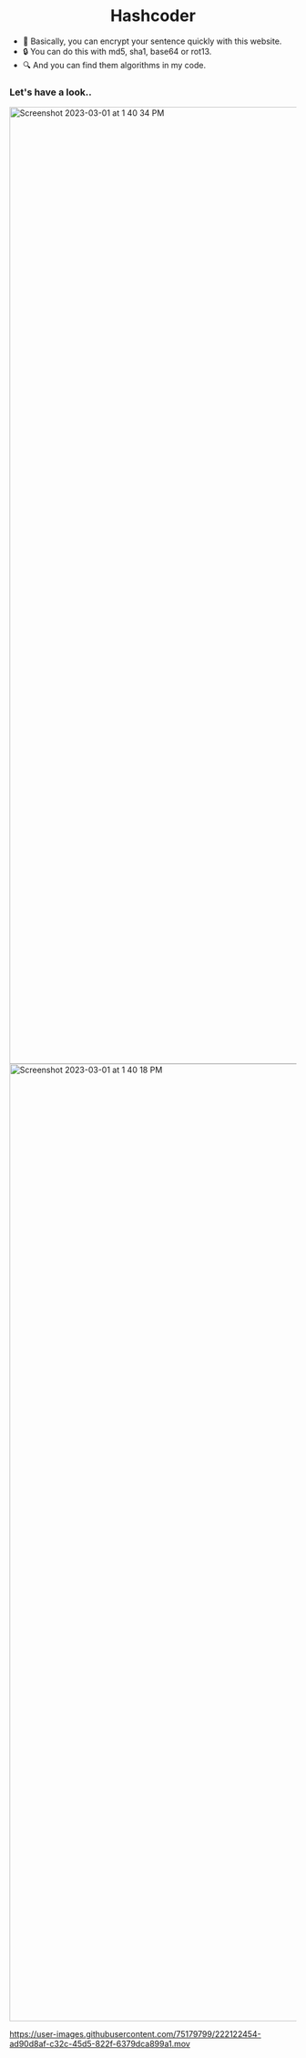 <h1 align="center"> Hashcoder </h1>


 - 🔑 Basically, you can encrypt your sentence quickly with this website.
 - 🔒 You can do this with md5, sha1, base64 or rot13.
 - 🔍 And you can find them algorithms in my code.


<h3>Let's have a look..</h3>
<img width="1679" alt="Screenshot 2023-03-01 at 1 40 34 PM" src="https://user-images.githubusercontent.com/75179799/222120766-e2ca5ec9-e781-4087-a5ee-cd5224062567.png">

<img width="1680" alt="Screenshot 2023-03-01 at 1 40 18 PM" src="https://user-images.githubusercontent.com/75179799/222121219-6e845e03-70e6-41a1-ba8b-0aac0840fa09.png">



https://user-images.githubusercontent.com/75179799/222122454-ad90d8af-c32c-45d5-822f-6379dca899a1.mov

